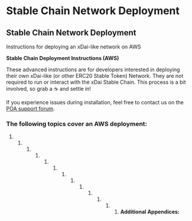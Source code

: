# Stable Chain Network Deployment

## Stable Chain Network Deployment

Instructions for deploying an xDai-like network on AWS

**Stable Chain Deployment Instructions \(AWS\)**

These advanced instructions are for developers interested in deploying their own xDai-like \(or other ERC20 Stable Token\) Network. They are not required to run or interact with the xDai Stable Chain. This process is a bit involved, so grab a ☕ and settle in!

If you experience issues during installation, feel free to contact us on the [POA support forum](https://forum.poa.network/c/support/6).

### The following topics cover an AWS deployment: <a id="the-following-topics-cover-an-aws-deployment"></a>

1. 1. 1. 1. 1. 1. 1. 1. 1. 1. 1. 1. 1. **Additional Appendices:**

​

